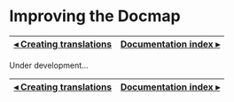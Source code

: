 # Improving the Docmap

[◂ Creating translations](07-creating-translations.md) | [Documentation index ▸](index.md)
-- | --

Under development...

[◂ Creating translations](07-creating-translations.md) | [Documentation index ▸](index.md)
-- | --
